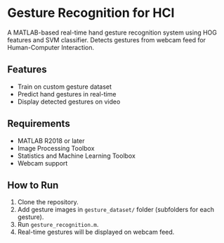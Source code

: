 # Gesture Recognition for HCI

A MATLAB-based real-time hand gesture recognition system using HOG features and SVM classifier. Detects gestures from webcam feed for Human-Computer Interaction.

## Features
- Train on custom gesture dataset
- Predict hand gestures in real-time
- Display detected gestures on video

## Requirements
- MATLAB R2018 or later
- Image Processing Toolbox
- Statistics and Machine Learning Toolbox
- Webcam support

## How to Run
1. Clone the repository.
2. Add gesture images in `gesture_dataset/` folder (subfolders for each gesture).
3. Run `gesture_recognition.m`.
4. Real-time gestures will be displayed on webcam feed.
